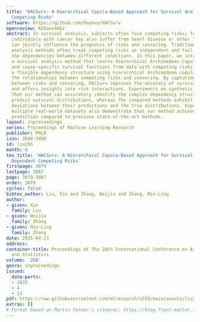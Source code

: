 ```yaml
---
title: 'HACSurv: A Hierarchical Copula-Based Approach for Survival Analysis with Dependent
  Competing Risks'
software: https://github.com/Raymvp/HACSurv
openreview: R2Xaxv4ADz
abstract: In survival analysis, subjects often face competing risks; for example,
  individuals with cancer may also suffer from heart disease or other illnesses, which
  can jointly influence the prognosis of risks and censoring. Traditional survival
  analysis methods often treat competing risks as independent and fail to accommodate
  the dependencies between different conditions. In this paper, we introduce HACSurv,
  a survival analysis method that learns Hierarchical Archimedean Copulas structures
  and cause-specific survival functions from data with competing risks. HACSurv employs
  a flexible dependency structure using hierarchical Archimedean copulas to represent
  the relationships between competing risks and censoring. By capturing the dependencies
  between risks and censoring, HACSurv improves the accuracy of survival predictions
  and offers insights into risk interactions. Experiments on synthetic dataset demonstrate
  that our method can accurately identify the complex dependency structure and precisely
  predict survival distributions, whereas the compared methods exhibit significant
  deviations between their predictions and the true distributions. Experiments on
  multiple real-world datasets also demonstrate that our method achieves better survival
  prediction compared to previous state-of-the-art methods.
layout: inproceedings
series: Proceedings of Machine Learning Research
publisher: PMLR
issn: 2640-3498
id: liu25h
month: 0
tex_title: 'HACSurv: A Hierarchical Copula-Based Approach for Survival Analysis with
  Dependent Competing Risks'
firstpage: 3079
lastpage: 3087
page: 3079-3087
order: 3079
cycles: false
bibtex_author: Liu, Xin and Zhang, Weijia and Zhang, Min-Ling
author:
- given: Xin
  family: Liu
- given: Weijia
  family: Zhang
- given: Min-Ling
  family: Zhang
date: 2025-04-23
address:
container-title: Proceedings of The 28th International Conference on Artificial Intelligence
  and Statistics
volume: '258'
genre: inproceedings
issued:
  date-parts:
  - 2025
  - 4
  - 23
pdf: https://raw.githubusercontent.com/mlresearch/v258/main/assets/liu25h/liu25h.pdf
extras: []
# Format based on Martin Fenner's citeproc: https://blog.front-matter.io/posts/citeproc-yaml-for-bibliographies/
---
```

